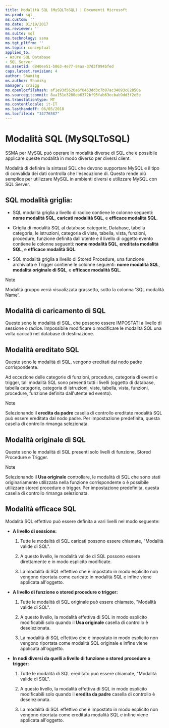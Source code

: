 ```yaml
---
title: Modalità SQL (MySQLToSQL) | Documenti Microsoft
ms.prod: sql
ms.custom: ''
ms.date: 01/19/2017
ms.reviewer: ''
ms.suite: sql
ms.technology: ssma
ms.tgt_pltfrm: ''
ms.topic: conceptual
applies_to:
- Azure SQL Database
- SQL Server
ms.assetid: d840ee51-b863-4e77-84aa-37d3f094bfed
caps.latest.revision: 4
author: Shamikg
ms.author: Shamikg
manager: craigg
ms.openlocfilehash: af1e93d5626a6f0453dd3c7b97ac34093c82850a
ms.sourcegitcommit: 8aa151e3280eb6372bf95fab63ecbab9dd3f2e5e
ms.translationtype: MT
ms.contentlocale: it-IT
ms.lasthandoff: 06/05/2018
ms.locfileid: "34776587"
---
```

# <a name="sql-modes-mysqltosql"></a>Modalità SQL (MySQLToSQL)
SSMA per MySQL può operare in modalità diverse di SQL che è possibile applicare queste modalità in modo diverso per diversi client.  
  
Modalità di definire la sintassi SQL che devono supportare MySQL e il tipo di convalida dei dati controlla che l'esecuzione di. Questo rende più semplice per utilizzare MySQL in ambienti diversi e utilizzare MySQL con SQL Server.  
  
## <a name="sql-modes-grid"></a>SQL modalità griglia:  
  
-   SQL modalità griglia a livello di radice contiene le colonne seguenti: **nome modalità SQL**, **caricati modalità SQL**, e **efficace modalità SQL**.  
  
-   Griglia di modalità SQL al database categorie, Database, tabella categoria, le istruzioni, categoria di viste, tabella, vista, funzioni, procedure, funzione definita dall'utente e il livello di oggetto evento contiene le colonne seguenti: **nome modalità SQL**, **ereditata modalità SQL**, e **efficace modalità SQL**.  
  
-   SQL modalità griglia a livello di Stored Procedure, una funzione archiviata e Trigger contiene le colonne seguenti: **nome modalità SQL**, **modalità originale di SQL**, e **efficace modalità SQL**.  
  
> [!NOTE]  
> Modalità gruppo verrà visualizzata grassetto, sotto la colonna 'SQL modalità Name'.  
  
## <a name="loaded-sql-modes"></a>Modalità di caricamento di SQL  
Queste sono le modalità di SQL, che possono essere IMPOSTATI a livello di sessione o radice. Impossibile modificare o modificare le modalità SQL una volta caricati nel database di destinazione.  
  
## <a name="inherited-sql-modes"></a>Modalità ereditato SQL  
Queste sono le modalità di SQL, vengono ereditati dal nodo padre corrispondente.  
  
Ad eccezione delle categorie di funzioni, procedure, categoria di eventi e trigger, tali modalità SQL sono presenti tutti i livelli (oggetto di database, tabella categorie, categoria di istruzioni, viste, tabella, vista, funzioni, procedure, funzione definita dall'utente ed evento).  
  
> [!NOTE]  
> Selezionando il **eredita da padre** casella di controllo ereditate modalità SQL può essere ereditata dal nodo padre. Per impostazione predefinita, questa casella di controllo rimanga selezionata.  
  
## <a name="original-sql-modes"></a>Modalità originale di SQL  
Queste sono le modalità di SQL presenti solo livelli di funzione, Stored Procedure e Trigger.  
  
> [!NOTE]  
> Selezionando il **Usa originale** controllare, le modalità di SQL che sono stati originariamente utilizzata nella funzione corrispondente o è possibile utilizzare stored procedure o trigger. Per impostazione predefinita, questa casella di controllo rimanga selezionata.  
  
## <a name="effective-sql-modes"></a>Modalità efficace SQL  
Modalità SQL effettivo può essere definita a vari livelli nel modo seguente:  
  
-   **A livello di sessione:**  
  
    1.  Tutte le modalità di SQL caricati possono essere chiamate, "Modalità valide di SQL".  
  
    2.  A questo livello, le modalità valide di SQL possono essere direttamente e in modo esplicito modificate.  
  
    3.  La modalità di SQL effettivo che è impostato in modo esplicito non vengono riportata come caricato in modalità SQL e infine viene applicata all'oggetto.  
  
-   **A livello di funzione o stored procedure o trigger:**  
  
    1.  Tutte le modalità di SQL originale può essere chiamato, "Modalità valide di SQL".  
  
    2.  A questo livello, la modalità effettiva di SQL in modo esplicito modificabili solo quando il **Usa originale** casella di controllo è deselezionata.  
  
    3.  La modalità di SQL effettivo che è impostato in modo esplicito non vengono riportata come modalità SQL originale e infine viene applicata all'oggetto.  
  
-   **In nodi diversi da quelli a livello di funzione o stored procedure o trigger:**  
  
    1.  Tutte le modalità di SQL ereditato può essere chiamate, "Modalità valide di SQL".  
  
    2.  A questo livello, la modalità effettiva di SQL in modo esplicito modificabili solo quando il **eredita da padre** casella di controllo è deselezionata.  
  
    3.  La modalità di SQL effettivo che è impostato in modo esplicito non vengono riportata come ereditata modalità SQL e infine viene applicata all'oggetto.  
  

